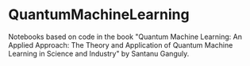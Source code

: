 # QuantumMachineLearning

Notebooks based on code in the book "Quantum Machine Learning: An Applied Approach: The Theory and Application of Quantum Machine Learning in Science and Industry" by Santanu Ganguly.
